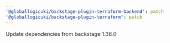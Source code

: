```yaml
---
'@globallogicuki/backstage-plugin-terraform-backend': patch
'@globallogicuki/backstage-plugin-terraform': patch
---
```


Update dependencies from backstage 1.38.0
